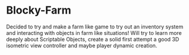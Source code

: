 # Blocky-Farm
 Decided to try and make a farm like game to try out an inventory system and interacting with objects in farm like situations! Will try to learn more deeply about Scriptable Objects, create a solid first attempt a good 3D isometric view controller and maybe player dynamic creation.
